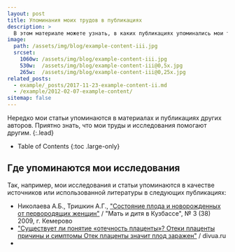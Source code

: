 ```yaml
---
layout: post
title: Упоминания моих трудов в публикациях
description: >
  В этом материале можете узнать, в каких публикациях упоминались мои труды и исследования 
image: 
  path: /assets/img/blog/example-content-iii.jpg
  srcset:
    1060w: /assets/img/blog/example-content-iii.jpg
    530w:  /assets/img/blog/example-content-iii@0,5x.jpg
    265w:  /assets/img/blog/example-content-iii@0,25x.jpg
related_posts:
  - example/_posts/2017-11-23-example-content-ii.md
  - /example/2012-02-07-example-content/
sitemap: false
---
```


Нередко мои статьи упоминаются в материалах и публикациях других авторов. Приятно знать, что мои труды и исследования помогают другим.
{:.lead}

- Table of Contents
{:toc .large-only}

## Где упоминаются мои исследования

Так, например, мои исследования и статьи упоминаются в качестве источников или использованной литературы в следующих публикациях:

*  Николаева А.Б., Тришкин А.Г., ["Состояние плода и новорожденных от первородящих женщин"](https://www.yumpu.com/xx/document/read/31480527/no3-38-2009-) / "Мать и дитя в Кузбассе", № 3 (38) 2009, г. Кемерово
*  ["Существует ли понятие «отечность плаценты»? Отеки плаценты причины и симптомы Отек плаценты значит плод заражен"](https://divua.ru/sushchestvuet-li-ponyatie-otechnost-placenty-oteki-placenty-prichiny-i/) / divua.ru
*  
